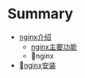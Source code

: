 # Summary

* [nginx介绍](README.md)
   * [nginx主要功能](nginx主要功能.md)
   * nginx
* [nginx安装](chapter1.md)

